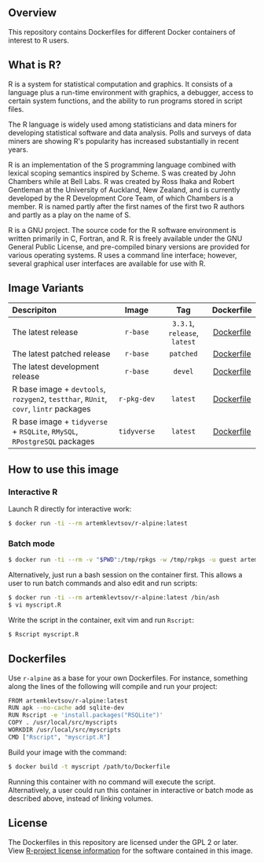 ## Overview

This repository contains Dockerfiles for different Docker containers of interest to R users.

## What is R?

R is a system for statistical computation and graphics. It consists of a language plus a run-time environment with graphics, a debugger, access to certain system functions, and the ability to run programs stored in script files.

The R language is widely used among statisticians and data miners for developing statistical software and data analysis. Polls and surveys of data miners are showing R's popularity has increased substantially in recent years.

R is an implementation of the S programming language combined with lexical scoping semantics inspired by Scheme. S was created by John Chambers while at Bell Labs. R was created by Ross Ihaka and Robert Gentleman at the University of Auckland, New Zealand, and is currently developed by the R Development Core Team, of which Chambers is a member. R is named partly after the first names of the first two R authors and partly as a play on the name of S.

R is a GNU project. The source code for the R software environment is written primarily in C, Fortran, and R. R is freely available under the GNU General Public License, and pre-compiled binary versions are provided for various operating systems. R uses a command line interface; however, several graphical user interfaces are available for use with R.

## Image Variants

| Descripiton | Image | Tag | Dockerfile |
|:----------- |:-----:|:---:|:----------:|
| The latest release | `r-base` | `3.3.1`, `release`, `latest`| [Dockerfile](https://gitlab.com/artemklevtsov/r-alpine/blob/master/r-base/release/Dockerfile) |
| The latest patched release | `r-base` | `patched` | [Dockerfile](https://gitlab.com/artemklevtsov/r-alpine/blob/master/r-base/patched/Dockerfile) |
| The latest development release | `r-base` | `devel` | [Dockerfile](https://gitlab.com/artemklevtsov/r-alpine/blob/master/r-base/devel/Dockerfile) |
| R base image + `devtools`, `rozygen2`, `testthar`, `RUnit`, `covr`, `lintr` packages | `r-pkg-dev` | `latest` | [Dockerfile](https://gitlab.com/artemklevtsov/r-alpine/blob/master/r-pkg-dev/Dockerfile) |
| R base image + `tidyverse` + `RSQLite`, `RMySQL`, `RPostgreSQL` packages | `tidyverse` | `latest` | [Dockerfile](https://gitlab.com/artemklevtsov/r-alpine/blob/master/tidyverse/Dockerfile) |

## How to use this image

### Interactive R

Launch R directly for interactive work:

```bash
$ docker run -ti --rm artemklevtsov/r-alpine:latest
```

### Batch mode

```bash
$ docker run -ti --rm -v "$PWD":/tmp/rpkgs -w /tmp/rpkgs -u guest artemklevtsov/r-alpine:latest R CMD check .
```

Alternatively, just run a bash session on the container first. This allows a user to run batch commands and also edit and run scripts:

```bash
$ docker run -ti --rm artemklevtsov/r-alpine:latest /bin/ash
$ vi myscript.R
```

Write the script in the container, exit vim and run `Rscript`:

```bash
$ Rscript myscript.R
```

## Dockerfiles

Use `r-alpine` as a base for your own Dockerfiles. For instance, something along the lines of the following will compile and run your project:

```bash
FROM artemklevtsov/r-alpine:latest
RUN apk --no-cache add sqlite-dev
RUN Rscript -e 'install.packages("RSQLite")'
COPY . /usr/local/src/myscripts
WORKDIR /usr/local/src/myscripts
CMD ["Rscript", "myscript.R"]
```

Build your image with the command:

```bash
$ docker build -t myscript /path/to/Dockerfile
```

Running this container with no command will execute the script. Alternatively, a user could run this container in interactive or batch mode as described above, instead of linking volumes.

## License

The Dockerfiles in this repository are licensed under the GPL 2 or later. View [R-project license information](https://www.r-project.org/Licenses/) for the software contained in this image.
